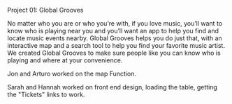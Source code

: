 Project 01: Global Grooves

No matter who you are or who you’re with, if you love music, you’ll want to know who is playing near you and you’ll want an app to help you find and locate music events nearby.  Global Grooves helps you do just that, with an interactive map and a search tool to help you find your favorite music artist. 
We created Global Grooves to make sure people like you can know who is playing and where at your convenience. 

Jon and Arturo worked on the map Function.

Sarah and Hannah worked on front end design, loading the table, getting the "Tickets" links to work. 
